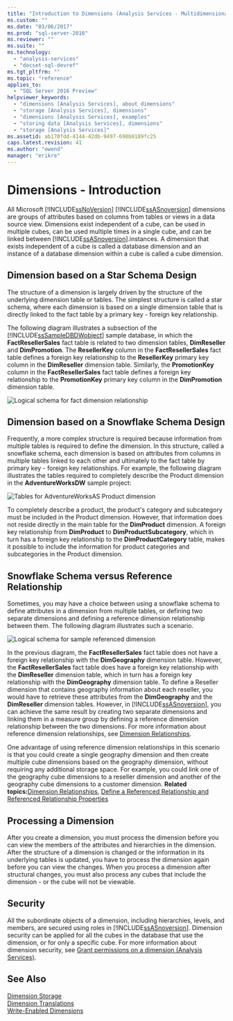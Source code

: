 ```yaml
---
title: "Introduction to Dimensions (Analysis Services - Multidimensional Data) | Microsoft Docs"
ms.custom: ""
ms.date: "03/06/2017"
ms.prod: "sql-server-2016"
ms.reviewer: ""
ms.suite: ""
ms.technology: 
  - "analysis-services"
  - "docset-sql-devref"
ms.tgt_pltfrm: ""
ms.topic: "reference"
applies_to: 
  - "SQL Server 2016 Preview"
helpviewer_keywords: 
  - "dimensions [Analysis Services], about dimensions"
  - "storage [Analysis Services], dimensions"
  - "dimensions [Analysis Services], examples"
  - "storing data [Analysis Services], dimensions"
  - "storage [Analysis Services]"
ms.assetid: ab170fdd-4144-42db-9497-690b9189fc25
caps.latest.revision: 41
ms.author: "owend"
manager: "erikre"
---
```

# Dimensions - Introduction
  All Microsoft [!INCLUDE[ssNoVersion](../../advanced-analytics/r-services/includes/ssnoversion-md.md)] [!INCLUDE[ssASnoversion](../../analysis-services/includes/ssasnoversion-md.md)] dimensions are groups of attributes based on columns from tables or views in a data source view. Dimensions exist independent of a cube, can be used in multiple cubes, can be used multiple times in a single cube, and can be linked between [!INCLUDE[ssASnoversion](../../analysis-services/includes/ssasnoversion-md.md)].instances. A dimension that exists independent of a cube is called a database dimension and an instance of a database dimension within a cube is called a cube dimension.  
  
## Dimension based on a Star Schema Design  
 The structure of a dimension is largely driven by the structure of the underlying dimension table or tables. The simplest structure is called a star schema, where each dimension is based on a single dimension table that is directly linked to the fact table by a primary key - foreign key relationship.  
  
 The following diagram illustrates a subsection of the [!INCLUDE[ssSampleDBDWobject](../../analysis-services/data-mining/includes/sssampledbdwobject-md.md)] sample database, in which the **FactResellerSales** fact table is related to two dimension tables, **DimReseller** and **DimPromotion**. The **ResellerKey** column in the **FactResellerSales** fact table defines a foreign key relationship to the **ResellerKey** primary key column in the **DimReseller** dimension table. Similarly, the **PromotionKey** column in the **FactResellerSales** fact table defines a foreign key relationship to the **PromotionKey** primary key column in the **DimPromotion** dimension table.  
  
 ![Logical schema for fact dimension relationship](../../analysis-services/multidimensional-models-olap-logical-dimension-objects/media/dimfactrelationship.gif "Logical schema for fact dimension relationship")  
  
## Dimension based on a Snowflake Schema Design  
 Frequently, a more complex structure is required because information from multiple tables is required to define the dimension. In this structure, called a snowflake schema, each dimension is based on attributes from columns in multiple tables linked to each other and ultimately to the fact table by primary key - foreign key relationships. For example, the following diagram illustrates the tables required to completely describe the Product dimension in the **AdventureWorksDW** sample project:  
  
 ![Tables for AdventureWorksAS Product dimension](../../analysis-services/multidimensional-models-olap-logical-dimension-objects/media/dimproduct.gif "Tables for AdventureWorksAS Product dimension")  
  
 To completely describe a product, the product's category and subcategory must be included in the Product dimension. However, that information does not reside directly in the main table for the **DimProduct** dimension. A foreign key relationship from **DimProduct** to **DimProductSubcategory**, which in turn has a foreign key relationship to the **DimProductCategory** table, makes it possible to include the information for product categories and subcategories in the Product dimension.  
  
## Snowflake Schema versus Reference Relationship  
 Sometimes, you may have a choice between using a snowflake schema to define attributes in a dimension from multiple tables, or defining two separate dimensions and defining a reference dimension relationship between them. The following diagram illustrates such a scenario.  
  
 ![Logical schema for sample referenced dimension](../../analysis-services/multidimensional-models-olap-logical-dimension-objects/media/dimindirect.gif "Logical schema for sample referenced dimension")  
  
 In the previous diagram, the **FactResellerSales** fact table does not have a foreign key relationship with the **DimGeography** dimension table. However, the **FactResellerSales** fact table does have a foreign key relationship with the **DimReseller** dimension table, which in turn has a foreign key relationship with the **DimGeography** dimension table. To define a Reseller dimension that contains geography information about each reseller, you would have to retrieve these attributes from the **DimGeography** and the **DimReseller** dimension tables. However, in [!INCLUDE[ssASnoversion](../../analysis-services/includes/ssasnoversion-md.md)], you can achieve the same result by creating two separate dimensions and linking them in a measure group by defining a reference dimension relationship between the two dimensions. For more information about reference dimension relationships, see [Dimension Relationships](../../analysis-services/multidimensional-models-olap-logical-cube-objects/dimension-relationships.md).  
  
 One advantage of using reference dimension relationships in this scenario is that you could create a single geography dimension and then create multiple cube dimensions based on the geography dimension, without requiring any additional storage space. For example, you could link one of the geography cube dimensions to a reseller dimension and another of the geography cube dimensions to a customer dimension. **Related topics:**[Dimension Relationships](../../analysis-services/multidimensional-models-olap-logical-cube-objects/dimension-relationships.md), [Define a Referenced Relationship and Referenced Relationship Properties](../../analysis-services/multidimensional-models/define-a-referenced-relationship-and-referenced-relationship-properties.md)  
  
## Processing a Dimension  
 After you create a dimension, you must process the dimension before you can view the members of the attributes and hierarchies in the dimension. After the structure of a dimension is changed or the information in its underlying tables is updated, you have to process the dimension again before you can view the changes. When you process a dimension after structural changes, you must also process any cubes that include the dimension - or the cube will not be viewable.  
  
## Security  
 All the subordinate objects of a dimension, including hierarchies, levels, and members, are secured using roles in [!INCLUDE[ssASnoversion](../../analysis-services/includes/ssasnoversion-md.md)]. Dimension security can be applied for all the cubes in the database that use the dimension, or for only a specific cube. For more information about dimension security, see [Grant permissions on a dimension &#40;Analysis Services&#41;](../../analysis-services/multidimensional-models/grant-permissions-on-a-dimension-analysis-services.md).  
  
## See Also  
 [Dimension Storage](../../analysis-services/multidimensional-models-olap-logical-dimension-objects/dimensions-storage.md)   
 [Dimension Translations](../../analysis-services/multidimensional-models-olap-logical-dimension-objects/dimension-translations.md)   
 [Write-Enabled Dimensions](../../analysis-services/multidimensional-models-olap-logical-dimension-objects/write-enabled-dimensions.md)  
  
  